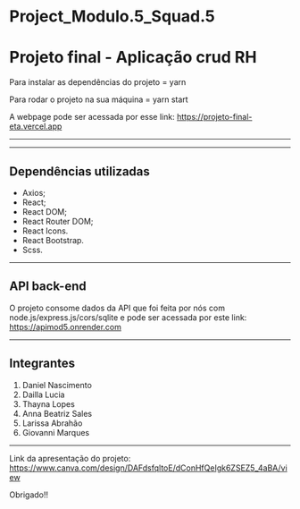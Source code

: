 # Project_Modulo.5_Squad.5
# Projeto final - Aplicação crud RH  
  
Para instalar as dependências do projeto = yarn  
  
Para rodar o projeto na sua máquina = yarn start  
  
  
A webpage pode ser acessada por esse link: https://projeto-final-eta.vercel.app  
  
<hr>  
  
<hr>  
  
## Dependências utilizadas  
- Axios;  
- React;  
- React DOM;   
- React Router DOM;  
- React Icons.  
- React Bootstrap.  
- Scss.  
  
<hr>  
  
## API back-end
O projeto consome dados da API que foi feita por nós com node.js/express.js/cors/sqlite e pode ser acessada por este link: https://apimod5.onrender.com   
  
<hr>  

## Integrantes
<ol>  
<li>Daniel Nascimento</li>  
<li>Dailla Lucia</li>  
<li>Thayna Lopes</li>  
<li>Anna Beatriz Sales</li>  
<li>Larissa Abrahão</li>  
<li>Giovanni Marques</li>  
</ol>  


<hr>  

Link da apresentação do projeto: https://www.canva.com/design/DAFdsfqltoE/dConHfQeIgk6ZSEZ5_4aBA/view  


Obrigado!!
